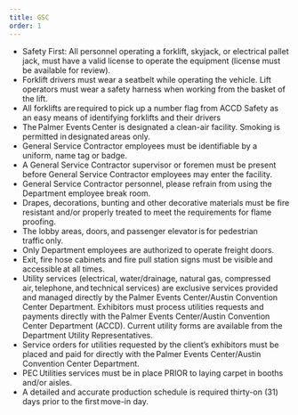 ```yaml
---
title: GSC
order: 1
---
```


- Safety First: All personnel operating a forklift, skyjack, or electrical pallet jack, must have a valid license to operate the equipment (license must be available for review).
- Forklift drivers must wear a seatbelt while operating the vehicle. Lift operators must wear a safety harness when working from the basket of the lift.
- All forklifts are required to pick up a number flag from ACCD Safety as an easy means of identifying forklifts and their drivers
- The Palmer Events Center is designated a clean-air facility. Smoking is permitted in designated areas only.
- General Service Contractor employees must be identifiable by a uniform, name tag or badge.
- A General Service Contractor supervisor or foremen must be present before General Service Contractor employees may enter the facility.
- General Service Contractor personnel, please refrain from using the Department employee break room.
- Drapes, decorations, bunting and other decorative materials must be fire resistant and/or properly treated to meet the requirements for flame proofing.
- The lobby areas, doors, and passenger elevator is for pedestrian traffic only.
- Only Department employees are authorized to operate freight doors.
- Exit, fire hose cabinets and fire pull station signs must be visible and accessible at all times.
- Utility services (electrical, water/drainage, natural gas, compressed air, telephone, and technical services) are exclusive services provided and managed directly by the Palmer Events Center/Austin Convention Center Department. Exhibitors must process utilities requests and payments directly with the Palmer Events Center/Austin Convention Center Department (ACCD). Current utility forms are available from the Department Utility Representatives.
- Service orders for utilities requested by the client’s exhibitors must be placed and paid for directly with the Palmer Events Center/Austin Convention Center Department.
- PEC Utilities services must be in place PRIOR to laying carpet in booths and/or aisles.
- A detailed and accurate production schedule is required thirty-on (31) days prior to the first move-in day.
